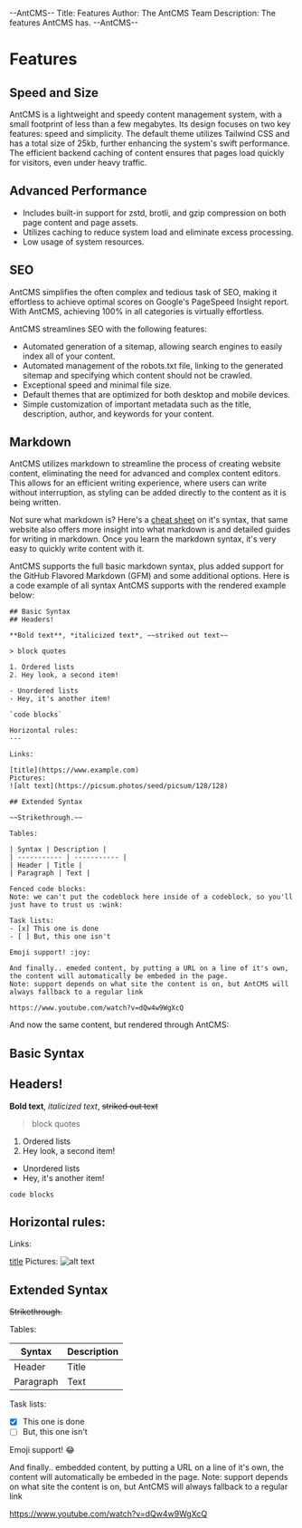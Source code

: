 --AntCMS--
Title: Features
Author: The AntCMS Team
Description: The features AntCMS has.
--AntCMS--

# Features

## Speed and Size

AntCMS is a lightweight and speedy content management system, with a small footprint of less than a few megabytes. Its design focuses on two key features: speed and simplicity. The default theme utilizes Tailwind CSS and has a total size of 25kb, further enhancing the system's swift performance. The efficient backend caching of content ensures that pages load quickly for visitors, even under heavy traffic.

## Advanced Performance

- Includes built-in support for zstd, brotli, and gzip compression on both page content and page assets.
- Utilizes caching to reduce system load and eliminate excess processing.
- Low usage of system resources.

## SEO

AntCMS simplifies the often complex and tedious task of SEO, making it effortless to achieve optimal scores on Google's PageSpeed Insight report. With AntCMS, achieving 100% in all categories is virtually effortless.

AntCMS streamlines SEO with the following features:
- Automated generation of a sitemap, allowing search engines to easily index all of your content.
- Automated management of the robots.txt file, linking to the generated sitemap and specifying which content should not be crawled.
- Exceptional speed and minimal file size.
- Default themes that are optimized for both desktop and mobile devices.
- Simple customization of important metadata such as the title, description, author, and keywords for your content.

## Markdown

AntCMS utilizes markdown to streamline the process of creating website content, eliminating the need for advanced and complex content editors. This allows for an efficient writing experience, where users can write without interruption, as styling can be added directly to the content as it is being written.

Not sure what markdown is? Here's a [cheat sheet](https://www.markdownguide.org/cheat-sheet/) on it's syntax, that same website also offers more insight into what markdown is and detailed guides for writing in markdown. Once you learn the markdown syntax, it's very easy to quickly write content with it.

AntCMS supports the full basic markdown syntax, plus added support for the GitHub Flavored Markdown (GFM) and some additional options. Here is a code example of all syntax AntCMS supports with the rendered example below:

```
## Basic Syntax
## Headers!

**Bold text**, *italicized text*, ~~striked out text~~

> block quotes

1. Ordered lists
2. Hey look, a second item!

- Unordered lists
- Hey, it's another item!

`code blocks`

Horizontal rules:
---

Links:

[title](https://www.example.com)
Pictures:
![alt text](https://picsum.photos/seed/picsum/128/128)

## Extended Syntax

~~Strikethrough.~~

Tables:

| Syntax | Description |
| ----------- | ----------- |
| Header | Title |
| Paragraph | Text | 

Fenced code blocks:
Note: we can't put the codeblock here inside of a codeblock, so you'll just have to trust us :wink:

Task lists:
- [x] This one is done
- [ ] But, this one isn't

Emoji support! :joy:

And finally.. emeded content, by putting a URL on a line of it's own, the content will automatically be embeded in the page.
Note: support depends on what site the content is on, but AntCMS will always fallback to a regular link

https://www.youtube.com/watch?v=dQw4w9WgXcQ

```

And now the same content, but rendered through AntCMS:

## Basic Syntax
## Headers!

**Bold text**, *italicized text*, ~~striked out text~~

> block quotes

1. Ordered lists
2. Hey look, a second item!

- Unordered lists
- Hey, it's another item!

`code blocks`

Horizontal rules:
---

Links:

[title](https://www.example.com)
Pictures:
![alt text](https://picsum.photos/seed/picsum/128/128)

## Extended Syntax

~~Strikethrough.~~

Tables:

| Syntax | Description |
| ----------- | ----------- |
| Header | Title |
| Paragraph | Text | 



Task lists:
- [x] This one is done
- [ ] But, this one isn't

Emoji support! :joy:

And finally.. embedded content, by putting a URL on a line of it's own, the content will automatically be embeded in the page.
Note: support depends on what site the content is on, but AntCMS will always fallback to a regular link

https://www.youtube.com/watch?v=dQw4w9WgXcQ
